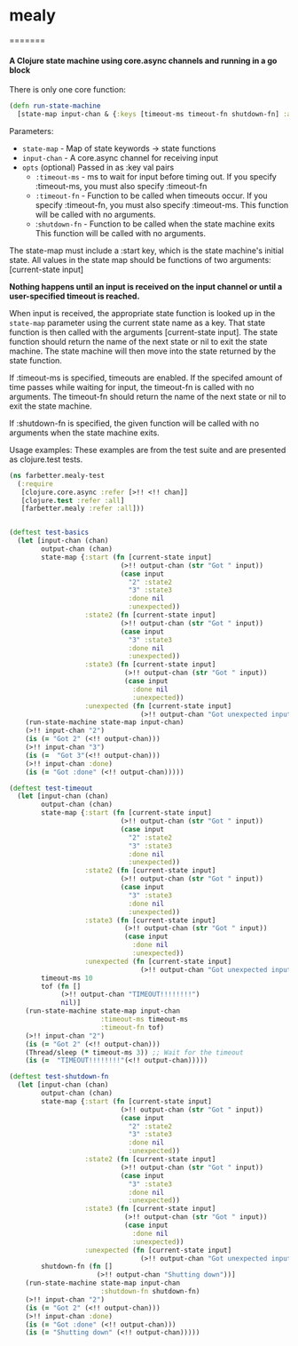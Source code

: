 # mealy
=======

#### A Clojure state machine using core.async channels and running in a go block

There is only one core function:
```Clojure
(defn run-state-machine
  [state-map input-chan & {:keys [timeout-ms timeout-fn shutdown-fn] :as opts}])
```
  
Parameters:
 - `state-map` - Map of state keywords -> state functions
 - `input-chan` - A core.async channel for receiving input
 - `opts` (optional) Passed in as :key val pairs 
      - `:timeout-ms` - ms to wait for input before timing out. If you specify
                      :timeout-ms, you must also specify :timeout-fn
      - `:timeout-fn` - Function to be called when timeouts occur.  If you 
                      specify :timeout-fn, you must also specify :timeout-ms.
                      This function will be called with no arguments.
      - :`shutdown-fn` - Function to be called when the state machine exits
                       This function will be called with no arguments. 
  
The state-map must include a :start key, which is the state machine's
initial state. All values in the state map should be functions of two
arguments: [current-state input]


**Nothing happens until an input is received on the input
channel or until a user-specified timeout is reached.**


When input is received, the appropriate state function is looked up in the
`state-map` parameter using the current state name as a key. That state
function is then called with the arguments [current-state input]. The state 
function should return the name of the next state or nil to exit the state
machine. The state machine will then move into the state returned by the state
function.


If :timeout-ms is specified, timeouts are enabled. If the specifed amount of
time passes while waiting for input, the timeout-fn is called with no arguments.
The timeout-fn should return the name of the next state or nil to exit the state
machine.


If :shutdown-fn is specified, the given function will be called with no
arguments when the state machine exits.


Usage examples:
These examples are from the test suite and are presented as clojure.test tests.

```Clojure
(ns farbetter.mealy-test
  (:require
   [clojure.core.async :refer [>!! <!! chan]]
   [clojure.test :refer :all]
   [farbetter.mealy :refer :all]))


(deftest test-basics
  (let [input-chan (chan)
        output-chan (chan)
        state-map {:start (fn [current-state input]
                            (>!! output-chan (str "Got " input))
                            (case input
                              "2" :state2
                              "3" :state3
                              :done nil
                              :unexpected))
                   :state2 (fn [current-state input]
                            (>!! output-chan (str "Got " input))
                            (case input
                              "3" :state3
                              :done nil
                              :unexpected))
                   :state3 (fn [current-state input]
                             (>!! output-chan (str "Got " input))
                             (case input
                               :done nil
                               :unexpected))
                   :unexpected (fn [current-state input]
                                 (>!! output-chan "Got unexpected input"))}]
    (run-state-machine state-map input-chan)
    (>!! input-chan "2")
    (is (= "Got 2" (<!! output-chan)))
    (>!! input-chan "3")
    (is (=  "Got 3"(<!! output-chan)))
    (>!! input-chan :done)
    (is (= "Got :done" (<!! output-chan)))))

(deftest test-timeout
  (let [input-chan (chan)
        output-chan (chan)
        state-map {:start (fn [current-state input]
                            (>!! output-chan (str "Got " input))
                            (case input
                              "2" :state2
                              "3" :state3
                              :done nil
                              :unexpected))
                   :state2 (fn [current-state input]
                            (>!! output-chan (str "Got " input))
                            (case input
                              "3" :state3
                              :done nil
                              :unexpected))
                   :state3 (fn [current-state input]
                             (>!! output-chan (str "Got " input))
                             (case input
                               :done nil
                               :unexpected))
                   :unexpected (fn [current-state input]
                                 (>!! output-chan "Got unexpected input"))}
        timeout-ms 10
        tof (fn []
             (>!! output-chan "TIMEOUT!!!!!!!!")
             nil)]
    (run-state-machine state-map input-chan
                       :timeout-ms timeout-ms
                       :timeout-fn tof)
    (>!! input-chan "2")
    (is (= "Got 2" (<!! output-chan)))
    (Thread/sleep (* timeout-ms 3)) ;; Wait for the timeout
    (is (=  "TIMEOUT!!!!!!!!"(<!! output-chan)))))

(deftest test-shutdown-fn
  (let [input-chan (chan)
        output-chan (chan)
        state-map {:start (fn [current-state input]
                            (>!! output-chan (str "Got " input))
                            (case input
                              "2" :state2
                              "3" :state3
                              :done nil
                              :unexpected))
                   :state2 (fn [current-state input]
                            (>!! output-chan (str "Got " input))
                            (case input
                              "3" :state3
                              :done nil
                              :unexpected))
                   :state3 (fn [current-state input]
                             (>!! output-chan (str "Got " input))
                             (case input
                               :done nil
                               :unexpected))
                   :unexpected (fn [current-state input]
                                 (>!! output-chan "Got unexpected input"))}
        shutdown-fn (fn []
                      (>!! output-chan "Shutting down"))]
    (run-state-machine state-map input-chan
                       :shutdown-fn shutdown-fn)
    (>!! input-chan "2")
    (is (= "Got 2" (<!! output-chan)))
    (>!! input-chan :done)
    (is (= "Got :done" (<!! output-chan)))
    (is (= "Shutting down" (<!! output-chan)))))
```
